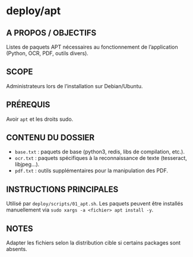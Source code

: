 # deploy/apt

## A PROPOS / OBJECTIFS
Listes de paquets APT nécessaires au fonctionnement de l’application (Python, OCR, PDF, outils divers).

## SCOPE
Administrateurs lors de l’installation sur Debian/Ubuntu.

## PRÉREQUIS
Avoir `apt` et les droits sudo.

## CONTENU DU DOSSIER
- `base.txt` : paquets de base (python3, redis, libs de compilation, etc.).
- `ocr.txt` : paquets spécifiques à la reconnaissance de texte (tesseract, libjpeg...).
- `pdf.txt` : outils supplémentaires pour la manipulation des PDF.

## INSTRUCTIONS PRINCIPALES
Utilisé par `deploy/scripts/01_apt.sh`. Les paquets peuvent être installés manuellement via `sudo xargs -a <fichier> apt install -y`.

## NOTES
Adapter les fichiers selon la distribution cible si certains packages sont absents.


